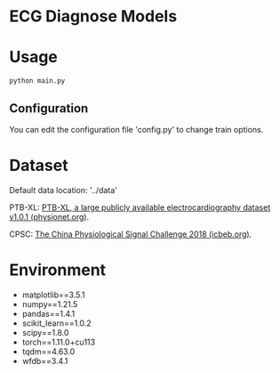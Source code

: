 # ECG Diagnose Models

# Usage
```
python main.py
```
## Configuration
You can edit the configuration file 'config.py' to change train options.

# Dataset
Default data location: '../data'

PTB-XL: [PTB-XL, a large publicly available electrocardiography dataset v1.0.1 (physionet.org)](https://www.physionet.org/content/ptb-xl/1.0.1/).

CPSC: [The China Physiological Signal Challenge 2018 (icbeb.org)](http://2018.icbeb.org/Challenge.html).
# Environment

- matplotlib==3.5.1
- numpy==1.21.5
- pandas==1.4.1
- scikit_learn==1.0.2
- scipy==1.8.0
- torch==1.11.0+cu113
- tqdm==4.63.0
- wfdb==3.4.1
